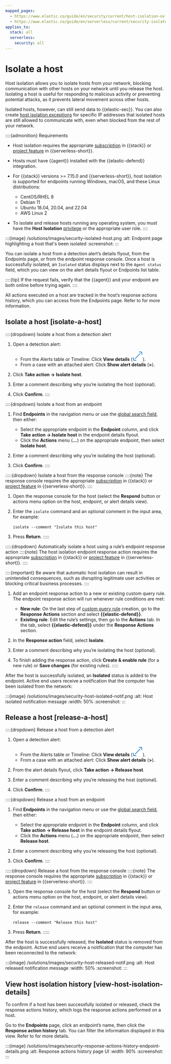 ```yaml
---
mapped_pages:
  - https://www.elastic.co/guide/en/security/current/host-isolation-ov.html
  - https://www.elastic.co/guide/en/serverless/current/security-isolate-host.html
applies_to:
  stack: all
  serverless:
    security: all
---
```


# Isolate a host


Host isolation allows you to isolate hosts from your network, blocking communication with other hosts on your network until you release the host. Isolating a host is useful for responding to malicious activity or preventing potential attacks, as it prevents lateral movement across other hosts.

Isolated hosts, however, can still send data to {{elastic-sec}}. You can also create [host isolation exceptions](/solutions/security/manage-elastic-defend/host-isolation-exceptions.md) for specific IP addresses that isolated hosts are still allowed to communicate with, even when blocked from the rest of your network.

::::{admonition} Requirements
* Host isolation requires the appropriate [subscription](https://www.elastic.co/pricing) in {{stack}} or [project feature](/deploy-manage/deploy/elastic-cloud/project-settings.md) in {{serverless-short}}.
* Hosts must have {{agent}} installed with the {{elastic-defend}} integration.
* For {{stack}} versions >= 7.15.0 and {{serverless-short}}, host isolation is supported for endpoints running Windows, macOS, and these Linux distributions:

    * CentOS/RHEL 8
    * Debian 11
    * Ubuntu 18.04, 20.04, and 22.04
    * AWS Linux 2

* To isolate and release hosts running any operating system, you must have the **Host Isolation** [privilege](/solutions/security/configure-elastic-defend/elastic-defend-feature-privileges.md) or the appropriate user role.
::::


:::{image} /solutions/images/security-isolated-host.png
:alt: Endpoint page highlighting a host that's been isolated
:screenshot:
:::

You can isolate a host from a detection alert’s details flyout, from the Endpoints page, or from the endpoint response console. Once a host is successfully isolated, an `Isolated` status displays next to the `Agent status` field, which you can view on the alert details flyout or Endpoints list table.

::::{tip}
If the request fails, verify that the {{agent}} and your endpoint are both online before trying again.
::::


All actions executed on a host are tracked in the host’s response actions history, which you can access from the Endpoints page. Refer to [](/solutions/security/endpoint-response-actions/isolate-host.md#view-host-isolation-details) for more information.


## Isolate a host [isolate-a-host]

::::{dropdown} Isolate a host from a detection alert
1. Open a detection alert:

    * From the Alerts table or Timeline: Click **View details** (![View details icon](/solutions/images/security-view-details-icon.png "title =20x20")).
    * From a case with an attached alert: Click **Show alert details** (**>**).

2. Click **Take action → Isolate host**.
3. Enter a comment describing why you’re isolating the host (optional).
4. Click **Confirm**.
::::


::::{dropdown} Isolate a host from an endpoint
1. Find **Endpoints** in the navigation menu or use the [global search field](/explore-analyze/find-and-organize/find-apps-and-objects.md), then either:

    * Select the appropriate endpoint in the **Endpoint** column, and click **Take action → Isolate host** in the endpoint details flyout.
    * Click the **Actions** menu (**…​**) on the appropriate endpoint, then select **Isolate host**.

2. Enter a comment describing why you’re isolating the host (optional).
3. Click **Confirm**.
::::


:::::{dropdown} Isolate a host from the response console
::::{note}
The response console requires the appropriate [subscription](https://www.elastic.co/pricing) in {{stack}} or [project feature](/deploy-manage/deploy/elastic-cloud/project-settings.md) in {{serverless-short}}.
::::


1. Open the response console for the host (select the **Respond** button or actions menu option on the host, endpoint, or alert details view).
2. Enter the `isolate` command and an optional comment in the input area, for example:

    `isolate --comment "Isolate this host"`

3. Press **Return**.
:::::


:::::{dropdown} Automatically isolate a host using a rule’s endpoint response action
::::{note}
The host isolation endpoint response action requires the appropriate [subscription](https://www.elastic.co/pricing) in {{stack}} or [project feature](/deploy-manage/deploy/elastic-cloud/project-settings.md) in {{serverless-short}}.
::::


::::{important}
Be aware that automatic host isolation can result in unintended consequences, such as disrupting legitimate user activities or blocking critical business processes.
::::


1. Add an endpoint response action to a new or existing custom query rule. The endpoint response action will run whenever rule conditions are met:

    * **New rule**: On the last step of [custom query rule](/solutions/security/detect-and-alert/create-detection-rule.md#create-custom-rule) creation, go to the **Response Actions** section and select **{{elastic-defend}}**.
    * **Existing rule**: Edit the rule’s settings, then go to the **Actions** tab. In the tab, select **{{elastic-defend}}** under the **Response Actions** section.

2. In the **Response action** field, select **Isolate**.
3. Enter a comment describing why you’re isolating the host (optional).
4. To finish adding the response action, click **Create & enable rule** (for a new rule) or **Save changes** (for existing rules).
:::::


After the host is successfully isolated, an **Isolated** status is added to the endpoint. Active end users receive a notification that the computer has been isolated from the network:

:::{image} /solutions/images/security-host-isolated-notif.png
:alt: Host isolated notification message
:width: 50%
:screenshot:
:::


## Release a host [release-a-host]

::::{dropdown} Release a host from a detection alert
1. Open a detection alert:

    * From the Alerts table or Timeline: Click **View details** (![View details icon](/solutions/images/security-view-details-icon.png "title =20x20")).
    * From a case with an attached alert: Click **Show alert details** (**>**).

2. From the alert details flyout, click **Take action → Release host**.
3. Enter a comment describing why you’re releasing the host (optional).
4. Click **Confirm**.
::::


::::{dropdown} Release a host from an endpoint
1. Find **Endpoints** in the navigation menu or use the [global search field](/explore-analyze/find-and-organize/find-apps-and-objects.md), then either:

    * Select the appropriate endpoint in the **Endpoint** column, and click **Take action → Release host** in the endpoint details flyout.
    * Click the **Actions** menu (**…​**) on the appropriate endpoint, then select **Release host**.

2. Enter a comment describing why you’re releasing the host (optional).
3. Click **Confirm**.
::::


:::::{dropdown} Release a host from the response console
::::{note}
The response console requires the appropriate [subscription](https://www.elastic.co/pricing) in {{stack}} or [project feature](/deploy-manage/deploy/elastic-cloud/project-settings.md) in {{serverless-short}}.
::::


1. Open the response console for the host (select the **Respond** button or actions menu option on the host, endpoint, or alert details view).
2. Enter the `release` command and an optional comment in the input area, for example:

    `release --comment "Release this host"`

3. Press **Return**.
:::::


After the host is successfully released, the **Isolated** status is removed from the endpoint. Active end users receive a notification that the computer has been reconnected to the network:

:::{image} /solutions/images/security-host-released-notif.png
:alt: Host released notification message
:width: 50%
:screenshot:
:::


## View host isolation history [view-host-isolation-details]

To confirm if a host has been successfully isolated or released, check the response actions history, which logs the response actions performed on a host.

Go to the **Endpoints** page, click an endpoint’s name, then click the **Response action history** tab. You can filter the information displayed in this view. Refer to [](/solutions/security/endpoint-response-actions/response-actions-history.md) for more details.

:::{image} /solutions/images/security-response-actions-history-endpoint-details.png
:alt: Response actions history page UI
:width: 90%
:screenshot:
:::
